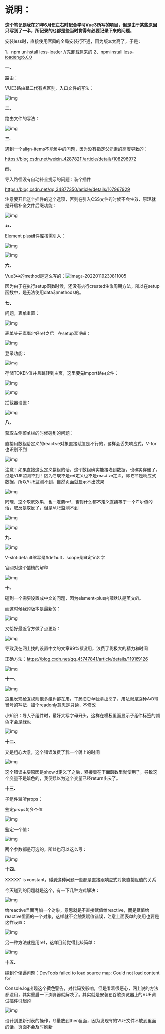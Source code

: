 # 说明：

**这个笔记是我在21年6月份左右时配合学习Vue3所写的项目，但是由于某些原因只写到了一半，所记录的也都是些当时觉得有必要记录下来的问题**。



安装less时，直接使用官网的全局安装行不通，因为版本太高了，于是：

1、npm uninstall less-loader			//先卸载原来的
2、npm install less-loader@6.0.0

 

**一、**

路由：

VUE3路由跟二代有点区别，入口文件的写法：

![img](file:///C:\Users\lenovo\AppData\Local\Temp\ksohtml5628\wps1.jpg) 



 **二、**

路由文件的写法：

![img](file:///C:\Users\lenovo\AppData\Local\Temp\ksohtml5628\wps2.jpg) 



 **三、**

遇到一个align-items不能居中的问题，因为没有指定父元素的高度导致的：

https://blog.csdn.net/weixin_42878211/article/details/108296972



 **四、**

导入路径没有自动补全提示的问题：装个插件

https://blog.csdn.net/qq_34877350/article/details/107967929

注意要开启这个插件的这个选项，否则在引入CSS文件的时候不会生效，原理就是开启补全文件后缀功能：

![img](file:///C:\Users\lenovo\AppData\Local\Temp\ksohtml5628\wps3.jpg) 

 

 **五、**

Element plus组件库按需引入：

![img](file:///C:\Users\lenovo\AppData\Local\Temp\ksohtml5628\wps4.jpg) 

![img](file:///C:\Users\lenovo\AppData\Local\Temp\ksohtml5628\wps5.jpg) 

 

**六、**

Vue3中的method是这么写的：![image-20220119230811005](C:\Users\lenovo\AppData\Roaming\Typora\typora-user-images\image-20220119230811005.png)

因为由于在执行setup函数时候，还没有执行created生命周期方法，所以在setup函数中，是无法使用data和methods的。

 

 **七、**

问题，表单重置：

![img](file:///C:\Users\lenovo\AppData\Local\Temp\ksohtml5628\wps6.jpg) 



表单头元素绑定好ref之后，在setup写逻辑：

![img](file:///C:\Users\lenovo\AppData\Local\Temp\ksohtml5628\wps7.jpg) 



登录功能：

![img](file:///C:\Users\lenovo\AppData\Local\Temp\ksohtml5628\wps8.jpg) 



存储TOKEN值并且跳转到主页，这里要先import路由文件：

![img](file:///C:\Users\lenovo\AppData\Local\Temp\ksohtml5628\wps9.jpg) 

![img](file:///C:\Users\lenovo\AppData\Local\Temp\ksohtml5628\wps10.jpg) 

 

拦截器设置：

![img](file:///C:\Users\lenovo\AppData\Local\Temp\ksohtml5628\wps11.jpg) 

 

**八、**

获取左侧菜单栏的时候碰到的问题：

直接用数组给定义的reactive对象直接赋值是不行的，这样会丢失响应式，V-for也识别不到

![img](file:///C:\Users\lenovo\AppData\Local\Temp\ksohtml5628\wps12.jpg) 

注意！如果直接这么定义数组的话，这个数组确实能接收到数据，也确实存储了。但是VUE监测不到！因为它既不是ref定义也不是reactive定义，即它不是响应式数据，所以VUE监测不到，自然页面就显示不出效果

![img](file:///C:\Users\lenovo\AppData\Local\Temp\ksohtml5628\wps13.jpg) 

同理，这个取反效果，也一定要ref，否则什么都不定义直接等于一个布尔值的话，取反是取反了，但是VUE监测不到

![img](file:///C:\Users\lenovo\AppData\Local\Temp\ksohtml5628\wps14.jpg) 

![img](file:///C:\Users\lenovo\AppData\Local\Temp\ksohtml5628\wps15.jpg) 

 **九、**

![img](file:///C:\Users\lenovo\AppData\Local\Temp\ksohtml5628\wps16.jpg) 

V-slot:default缩写是#default，scope是自定义名字

官网对这个插槽的解释

![img](file:///C:\Users\lenovo\AppData\Local\Temp\ksohtml5628\wps17.jpg) 



 **十、**

碰到一个需要设置成中文的问题，因为element-plus内部默认是英文的。

而这时候我的版本是最新的：

![img](file:///C:\Users\lenovo\AppData\Local\Temp\ksohtml5628\wps19.jpg) 

又恰好最近官方做了点更新：

![img](file:///C:\Users\lenovo\AppData\Local\Temp\ksohtml5628\wps20.jpg) 

导致我在网上找的设置中文的文章99%都没用，浪费了我极大的精力和时间

正确方法：https://blog.csdn.net/qq_45747841/article/details/119169126

![img](file:///C:\Users\lenovo\AppData\Local\Temp\ksohtml5628\wps21.jpg) 

 

 

 **十一、**

![img](file:///C:\Users\lenovo\AppData\Local\Temp\ksohtml5628\wps22.jpg) 

这里发现检查规则很多组件都在用，干脆把它单独拿出来了，用法就是这种A:B带冒号的写法，加个readonly意思是只读，不修改

 

小知识：导入子组件时，最好大写字母开头，这样在模板里面显示子组件标签的颜色才会是绿色

![img](file:///C:\Users\lenovo\AppData\Local\Temp\ksohtml5628\wps23.jpg) 

 

 **十二、**

又是粗心大意，这个错误浪费了我一个晚上的时间

![img](file:///C:\Users\lenovo\AppData\Local\Temp\ksohtml5628\wps24.jpg) 

这个错误主要原因是showId定义了之后，紧接着在下面函数里就使用了，导致这个变量不是暗色的，我便误以为这个变量已经return出去了。

 

 **十三、**

子组件监听props：

鉴定props的多个值

![img](file:///C:\Users\lenovo\AppData\Local\Temp\ksohtml5628\wps25.jpg) 

鉴定一个值：

![img](file:///C:\Users\lenovo\AppData\Local\Temp\ksohtml5628\wps26.jpg) 

 

两个参数都是可选的，所以也可以这么写：

![img](file:///C:\Users\lenovo\AppData\Local\Temp\ksohtml5628\wps27.jpg) 



 **十四、**

XXXXX' is constant，碰到这种问题一般都是直接跟响应式对象直接赋值的关系

今天碰到的问题就是这个，有一下几种方式解决：

![img](file:///C:\Users\lenovo\AppData\Local\Temp\ksohtml5628\wps28.jpg) 

给reactive里面再加一个对象，意思就是不直接赋值给reactive，而是赋值给reactive里面的一个对象，这样就不会触发赋值错误，注意上面表单的使用也要是这样设置：

![img](file:///C:\Users\lenovo\AppData\Local\Temp\ksohtml5628\wps29.jpg) 

另一种方法就是用ref，这样目前觉得比较简单：

![img](file:///C:\Users\lenovo\AppData\Local\Temp\ksohtml5628\wps30.jpg) 

 

 

 

 **十五、**

碰到个傻逼问题：DevTools failed to load source map: Could not load content for

Console.log出现这个黄色警告，对代码没影响，但是看着很恶心，网上说的方法都没用，其实重启一下浏览器就解决了。其实就是安装在谷歌浏览器上的VUE调试插件引起的

![img](file:///C:\Users\lenovo\AppData\Local\Temp\ksohtml5628\wps31.jpg) 

设计到更新列表的操作，尽量放到then里面，因为发现有的VUE文件不放到里面的话，页面不会及时刷新